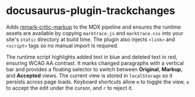 # docusaurus-plugin-trackchanges

Adds [remark-critic-markup](https://www.npmjs.com/package/remark-critic-markup) to the MDX pipeline and ensures the runtime assets are available by copying `marktrace.js` and `marktrace.css` into your site's `static` directory at build time. The plugin also injects `<link>` and `<script>` tags so no manual import is required.

The runtime script highlights added text in blue and deleted text in red, ensuring WCAG&nbsp;AA contrast. It marks changed paragraphs with a vertical bar and provides a floating selector to switch between **Original**, **Markup**, and **Accepted** views. The current view is stored in `localStorage` so it persists across page loads. Keyboard shortcuts allow `m` to toggle the view, `a` to accept the edit under the cursor, and `r` to reject it.
